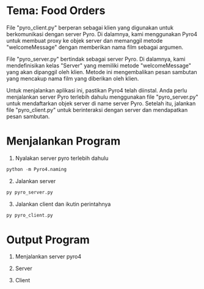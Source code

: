 # Tema: Food Orders

File "pyro_client.py" berperan sebagai klien yang digunakan untuk berkomunikasi dengan server Pyro. Di dalamnya, kami menggunakan Pyro4 untuk membuat proxy ke objek server dan memanggil metode "welcomeMessage" dengan memberikan nama film sebagai argumen.

File "pyro_server.py" bertindak sebagai server Pyro. Di dalamnya, kami mendefinisikan kelas "Server" yang memiliki metode "welcomeMessage" yang akan dipanggil oleh klien. Metode ini mengembalikan pesan sambutan yang mencakup nama film yang diberikan oleh klien.

Untuk menjalankan aplikasi ini, pastikan Pyro4 telah diinstal. Anda perlu menjalankan server Pyro terlebih dahulu menggunakan file "pyro_server.py" untuk mendaftarkan objek server di name server Pyro. Setelah itu, jalankan file "pyro_client.py" untuk berinteraksi dengan server dan mendapatkan pesan sambutan.

# Menjalankan Program
1. Nyalakan server pyro terlebih dahulu

```python
python -m Pyro4.naming
```

2. Jalankan server

```python
py pyro_server.py
```

3. Jalankan client dan ikutin perintahnya

```python
py pyro_client.py
```

# Output Program

1. Menjalankan server pyro4


2. Server


3. Client


